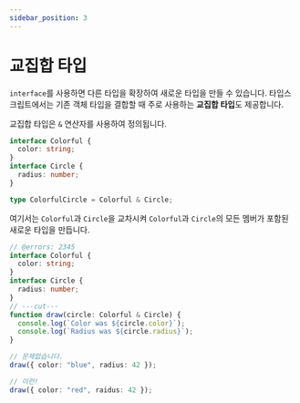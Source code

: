 ```yaml
---
sidebar_position: 3
---
```


# 교집합 타입

`interface`를 사용하면 다른 타입을 확장하여 새로운 타입을 만들 수 있습니다. 타입스크립트에서는 기존 객체 타입을 결합할 때 주로 사용하는 **교집합 타입**도 제공합니다.

교집합 타입은 `&` 연산자를 사용하여 정의됩니다.

```ts twoslash
interface Colorful {
  color: string;
}
interface Circle {
  radius: number;
}

type ColorfulCircle = Colorful & Circle;
```

여기서는 `Colorful`과 `Circle`을 교차시켜 `Colorful`과 `Circle`의 모든 멤버가 포함된 새로운 타입을 만듭니다.

```ts twoslash
// @errors: 2345
interface Colorful {
  color: string;
}
interface Circle {
  radius: number;
}
// ---cut---
function draw(circle: Colorful & Circle) {
  console.log(`Color was ${circle.color}`);
  console.log(`Radius was ${circle.radius}`);
}

// 문제없습니다.
draw({ color: "blue", radius: 42 });

// 이런!
draw({ color: "red", raidus: 42 });
```
